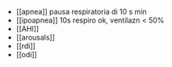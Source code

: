 - [[apnea]] pausa respiratoria di 10 s min
- [[ipoapnea]] 10s respiro ok, ventilazn < 50%
- [[AHI]]
- [[arousals]]
- [[rdi]]
- [[odi]]